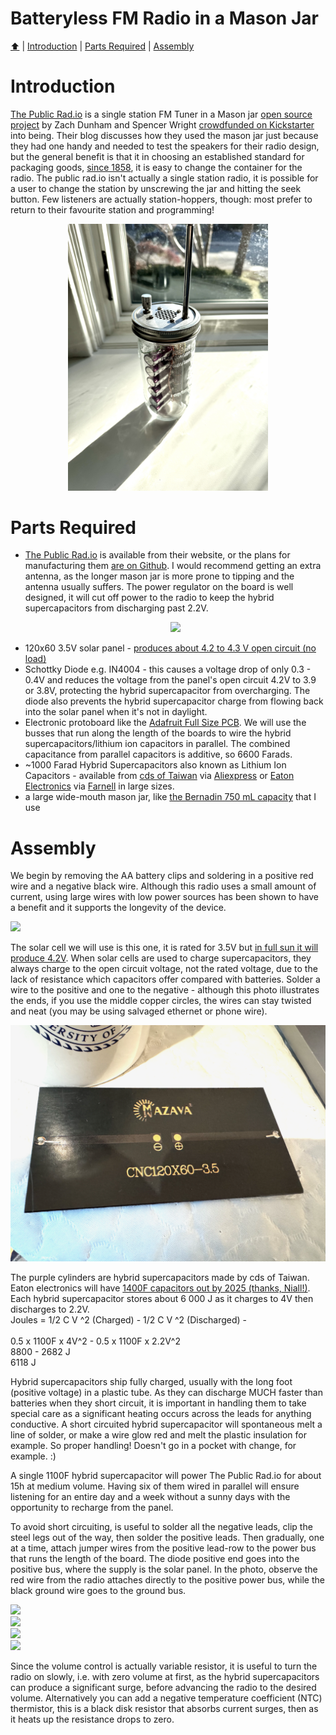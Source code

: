 <!DOCTYPE html>
<h1>Batteryless FM Radio in a Mason Jar</h1>
<p><a href="README.md"> ⬆️</a> | <a href="MasonJarRadio.md#Introduction">Introduction</a> | <a href="MasonJarRadio.md#partslist">Parts Required</a> | <a href="MasonJarRadio.md#assembly">Assembly</a></p>
<h1 id="introduction">Introduction</h1>                                                                         
<p><a href="https://thepublicrad.io">The Public Rad.io</a> is a single station FM Tuner in a Mason jar <a href="https://github.com/The-Public-Radio">open source project</a> by Zach Dunham and Spencer Wright <a href="https://www.kickstarter.com/projects/centerlinelabs/kickstarter-gold-the-public-radio-the-single-stati?ref=44759g">crowdfunded on Kickstarter</a> into being.
Their blog discusses how they used the mason jar just because they had one handy and needed to test the speakers for their radio design, but the general benefit is that it in choosing an established standard for packaging goods, <a href="https://en.wikipedia.org/wiki/Mason_jar">since 1858</a>, it is easy to change the container for the radio.  The public rad.io isn't actually a single station radio, it is possible for a user to change the station by unscrewing the jar and hitting the seek button. Few listeners are actually station-hoppers, though: most prefer to return to their favourite station and programming!</p>
<p align="center"><img src="IMG_2473.jpeg" width="320"></p>
<h1 id="partslist">Parts Required</h1> 
<ul>
  <li><a href="https://thepublicrad.io">The Public Rad.io</a> is available from their website, or the plans for manufacturing them <a href="https://github.com/the-public-radio">are on Github</a>.  I would recommend getting an extra antenna, as the longer mason jar is more prone to tipping and the antenna usually suffers.  The power regulator on the board is well designed, it will cut off power to the radio to keep the hybrid supercapacitors from discharging past 2.2V.<p align="center"><img src="IMG_2457.png" width="320"></p></li>
  <li>120x60 3.5V solar panel - <a href="solarcell_oc.png">produces about 4.2 to 4.3 V open circuit (no load)</a></li>
  <li>Schottky Diode e.g. IN4004 - this causes a voltage drop of only 0.3 - 0.4V and reduces the voltage from the panel's open circuit 4.2V to 3.9 or 3.8V, protecting the hybrid supercapacitor from overcharging.  The diode also prevents the hybrid supercapacitor charge from flowing back into the solar panel when it's not in daylight.</li>
  <li>Electronic protoboard like the <a href="https://www.adafruit.com/product/590">Adafruit Full Size PCB</a>.  We will use the busses that run along the length of the boards to wire the hybrid supercapacitors/lithium ion capacitors in parallel.  The combined capacitance from parallel capacitors is additive, so 6600 Farads.
  <li>~1000 Farad Hybrid Supercapacitors also known as Lithium Ion Capacitors - available from <a href="https://en.cda-cap.com/">cds of Taiwan</a> via <a href="https://www.aliexpress.com/item/1005005413033296.html">Aliexpress</a> or <a href="https://www.farnell.com/datasheets/4422020.pdf">Eaton Electronics</a> via <a href="https://ie.farnell.com/eaton-electronics/hsh1850-3r8108-r/super-cap-hs-hybrid-1000f-3-8v/dp/4575000">Farnell</a> in large sizes.
  <li>a large wide-mouth mason jar, like <a href="https://www.bernardin.ca/EN/Products/Jars/Regular-Bernardin-Jars/750-ML-Wide-Mouth-9-Pack/Product.aspx">the Bernadin 750 mL capacity</a> that I use</li>
</ul>
<h1 id="assembly">Assembly</h1> 
<p>We begin by removing the AA battery clips and soldering in a positive red wire and a negative black wire.   Although this radio uses a small amount of current, using large wires with low power sources has been shown to have a benefit and it supports the longevity of the device.</p>
<img src="IMG_2458.png"></center><br/>
<p>The solar cell we will use is this one, it is rated for 3.5V but <a href="https://github.com/bksutherland/GreenTechHackathon/blob/main/solarcell_oc.png">in full sun it will produce 4.2V</a>.  When solar cells are used to charge supercapacitors, they always charge to the open circuit voltage, not the rated voltage, due to the lack of resistance which capacitors offer compared with batteries.  Solder a wire to the positive and one to the negative - although this photo illustrates the ends, if you use the middle copper circles, the wires can stay twisted and neat (you may be using salvaged ethernet or phone wire).</p>
<img src="IMG_2463.png"></center><br/>
<p>The purple cylinders are hybrid supercapacitors made by cds of Taiwan.  Eaton electronics will have <a href="http://www.farnell.com/datasheets/4422020.pdf">1400F capacitors out by 2025 (thanks, Niall!)</a>.
Each hybrid supercapacitor stores about 6 000 J as it charges to 4V then discharges to 2.2V.<br/>
Joules = 1/2 C V ^2 (Charged) - 1/2 C V ^2 (Discharged) -<br/><br/>
0.5 x 1100F x 4V^2 - 0.5 x 1100F x 2.2V^2<br/>
8800 - 2682 J<br/>
6118 J<br/>
<p>Hybrid supercapacitors ship fully charged, usually with the long foot (positive voltage) in a plastic tube.  As they can discharge MUCH faster than batteries when they short circuit, it is important in handling them to take special care as a significant heating occurs across the leads for anything conductive.  A short circuited hybrid supercapacitor will spontaneous melt a line of solder, or make a wire glow red and melt the plastic insulation for example.  So proper handling!  Doesn't go in a pocket with change, for example. :)</p>
<p>A single 1100F hybrid supercapacitor will power The Public Rad.io for about 15h at medium volume.  Having six of them wired in parallel will ensure listening for an entire day and a week without a sunny days with the opportunity to recharge from the panel.</p>
<p>To avoid short circuiting, is useful to solder all the negative leads, clip the steel legs out of the way, then solder the positive leads.  Then gradually, one at a time, attach jumper wires from the positive lead-row to the power bus that runs the length of the board.  The diode positive end goes into the positive bus, where the supply is the solar panel.   In the photo, observe the red wire from the radio attaches directly to the positive power bus, while the black ground wire goes to the ground bus.</p>
<img src="IMG_2459.png"></center><br/>
<img src="IMG_2460.png"></center><br/>
<img src="IMG_2461.png"></center><br/>
<img src="IMG_2462.png"></center><br/>
<p>Since the volume control is actually variable resistor, it is useful to turn the radio on slowly, i.e. with zero volume at first, as the hybrid supercapacitors can produce a significant surge, before advancing the radio to the desired volume.  Alternatively you can add a negative temperature coefficient (NTC) thermistor, this is a black disk resistor that absorbs current surges, then as it heats up the resistance drops to zero.</p>
</html>

